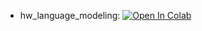 * hw_language_modeling: [![Open In Colab](https://colab.research.google.com/assets/colab-badge.svg)](https://colab.research.google.com/github/girafe-ai/ml-course/blob/24f_mipt/homeworks/assignment06_simple_language_modeling/hw_language_modeling.ipynb)

